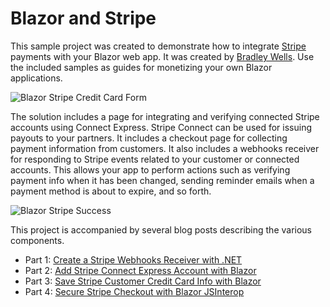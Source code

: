# Blazor and Stripe
This sample project was created to demonstrate how to integrate [Stripe](https://stripe.com/) payments with your Blazor web app. It was created by [Bradley Wells](https://wellsb.com/csharp/).  Use the included samples as guides for monetizing your own Blazor applications.

![Blazor Stripe Credit Card Form](https://user-images.githubusercontent.com/3577465/190877740-555884de-180d-40a9-8456-2e8e57e2e5d9.png)

The solution includes a page for integrating and verifying connected Stripe accounts using Connect Express. Stripe Connect can be used for issuing payouts to your partners. It includes a checkout page for collecting payment information from customers. It also includes a webhooks receiver for responding to Stripe events related to your customer or connected accounts. This allows your app to perform actions such as verifying payment info when it has been changed, sending reminder emails when a payment method is about to expire, and so forth.

![Blazor Stripe Success](https://wellsb.com/assets/images/blazor-stripe-creditcard-saved-min_med.png)

This project is accompanied by several blog posts describing the various components.
* Part 1: [Create a Stripe Webhooks Receiver with .NET](https://wellsb.com/csharp/aspnet/stripe-net-create-stripe-webhooks-receiver/)
* Part 2: [Add Stripe Connect Express Account with Blazor](https://wellsb.com/csharp/aspnet/stripe-connect-express-and-blazor/)
* Part 3: [Save Stripe Customer Credit Card Info with Blazor](https://wellsb.com/csharp/aspnet/stripe-customer-credit-card-payment-with-blazor/)
* Part 4: [Secure Stripe Checkout with Blazor JSInterop](https://wellsb.com/csharp/aspnet/secure-stripe-checkout-blazor-jsinterop/)
